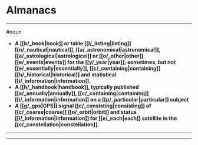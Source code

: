 # Almanacs
---
#noun
- **A [[b/_book|book]] or table [[l/_listing|listing]] [[n/_nautical|nautical]], [[a/_astronomical|astronomical]], [[a/_astrological|astrological]] or [[o/_other|other]] [[e/_events|events]] for the [[y/_year|year]]; sometimes, but not [[e/_essentially|essentially]], [[c/_containing|containing]] [[h/_historical|historical]] and statistical [[i/_information|information]].**
- **A [[h/_handbook|handbook]], typically published [[a/_annually|annually]], [[c/_containing|containing]] [[i/_information|information]] on a [[p/_particular|particular]] subject**
- **A [[g/_gps|GPS]] signal [[c/_consisting|consisting]] of [[c/_coarse|coarse]] [[o/_orbit|orbit]] and status [[i/_information|information]] for [[e/_each|each]] satellite in the [[c/_constellation|constellation]].**
---
---
